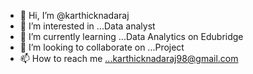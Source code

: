 - 👋 Hi, I’m @karthicknadaraj
- 👀 I’m interested in ...Data analyst
- 🌱 I’m currently learning ...Data Analytics on Edubridge  
- 💞️ I’m looking to collaborate on ...Project
- 📫 How to reach me ...karthicknadaraj98@gmail.com

<!---
karthicknadaraj/karthicknadaraj is a ✨ special ✨ repository because its `README.md` (this file) appears on your GitHub profile.
You can click the Preview link to take a look at your changes.
--->
